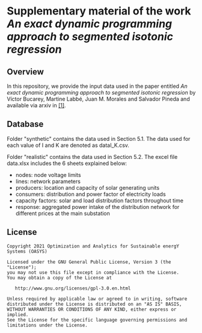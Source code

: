 # Supplementary material of the work *An exact dynamic programming approach to segmented isotonic regression*

## Overview

In this repository, we provide the input data used in the paper entitled *An exact dynamic programming approach to segmented isotonic regression* by Víctor Bucarey, Martine Labbé, Juan M. Morales and Salvador Pineda and available via arxiv in [[1]](https://arxiv.org/abs/2012.03697). 

## Database

Folder "synthetic" contains the data used in Section 5.1. The data used for each value of I and K are denoted as dataI_K.csv.

Folder "realistic" contains the data used in Section 5.2. The excel file data.xlsx includes the 6 sheets explained below:
- nodes: node voltage limits
- lines: network parameters
- producers: location and capacity of solar generating units
- consumers: distribution and power factor of electricity loads
- capacity factors: solar and load distribution factors throughout time
- response: aggregated power intake of the distribution network for different prices at the main substation

## License
 
    Copyright 2021 Optimization and Analytics for Sustainable energY Systems (OASYS)

    Licensed under the GNU General Public License, Version 3 (the "License");
    you may not use this file except in compliance with the License.
    You may obtain a copy of the License at

       http://www.gnu.org/licenses/gpl-3.0.en.html

    Unless required by applicable law or agreed to in writing, software
    distributed under the License is distributed on an "AS IS" BASIS,
    WITHOUT WARRANTIES OR CONDITIONS OF ANY KIND, either express or implied.
    See the License for the specific language governing permissions and
    limitations under the License.
 



